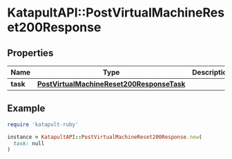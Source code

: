 # KatapultAPI::PostVirtualMachineReset200Response

## Properties

| Name | Type | Description | Notes |
| ---- | ---- | ----------- | ----- |
| **task** | [**PostVirtualMachineReset200ResponseTask**](PostVirtualMachineReset200ResponseTask.md) |  |  |

## Example

```ruby
require 'katapult-ruby'

instance = KatapultAPI::PostVirtualMachineReset200Response.new(
  task: null
)
```

